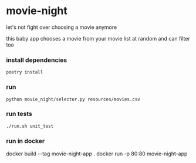 # movie-night
let's not fight over choosing a movie anymore

this baby app chooses a movie from your movie list at random and can filter too

### install dependencies
`poetry install`

### run
`python movie_night/selector.py resources/movies.csv`

### run tests
`./run.sh unit_test`

### run in docker
docker build --tag movie-night-app .
docker run -p 80:80 movie-night-app
